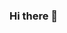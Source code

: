 ### Hi there 👋

<!--
**fntcdeephack/fntcdeephack** is a ✨ _special_ ✨ repository because its `README.md` (this file) appears on your GitHub profile.

Here are some ideas to get you started:

- 🔭 I’m currently working on ... Hacking
- 🌱 I’m currently learning ... Hacking Related
- 👯 I’m looking to collaborate on ... Anonymous
- 🤔 I’m looking for help with ... All Members
- 💬 Ask me about ... Don't try
- 📫 How to reach me: ... hahaha
- 😄 Pronouns: ... 😂
- ⚡ Fun fact: ... Multi talented
-->
